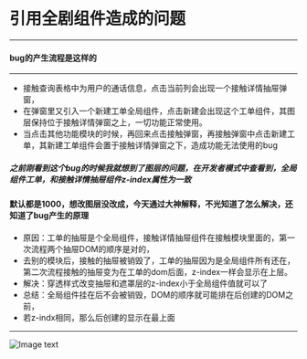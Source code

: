 # 引用全剧组件造成的问题
------
#### bug的产生流程是这样的
--- 
- 接触查询表格中为用户的通话信息，点击当前列会出现一个接触详情抽屉弹窗，
- 在弹窗里又引入一个新建工单全局组件，点击新建会出现这个工单组件，其图层保持位于接触详情弹窗之上，一切功能正常使用。
- 当点击其他功能模块的时候，再回来点击接触弹窗，再接触弹窗中点击新建工单，其新建工单组件会置于接触详情弹窗之下，造成功能无法使用的bug
##### 之前刚看到这个bug的时候我就想到了图层的问题，在开发者模式中查看到，全局组件工单，和接触详情抽屉组件z-index属性为一致
#### 默认都是1000，想改图层没改成，今天通过大神解释，不光知道了怎么解决，还知道了bug产生的原理
- 原因：工单的抽屉是个全局组件，接触详情抽屉组件在接触模块里面的，第一次流程两个抽屉DOM的顺序是对的，
- 去别的模块后，接触的抽屉被销毁了，工单的抽屉因为是全局组件所有还在，第二次流程接触的抽屉变为在工单的dom后面，z-index一样会显示在上层。
- 解决：穿透样式改变抽屉和遮罩层的z-index小于全局组件值就可以了
- 总结：全局组件挂在后不会被销毁，DOM的顺序就可能排在后创建的DOM之前，
- 若z-indx相同，那么后创建的显示在最上面
---
![Image text](https://github.com/Pooo-hxp/some-function-package/blob/master/photo/TucengBug.png?raw=true)
